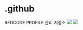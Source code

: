 # .github
REDCODE PROFILE 관리 저장소
<img src="https://capsule-render.vercel.app/api?type=slice&color=timeAuto&height=400&section=header&text=REDCODE&fontSize=40" />
<img src="https://capsule-render.vercel.app/api?type=slice&color=timeAuto&height=400&section=footer&text=REDCODE&fontSize=40" />
